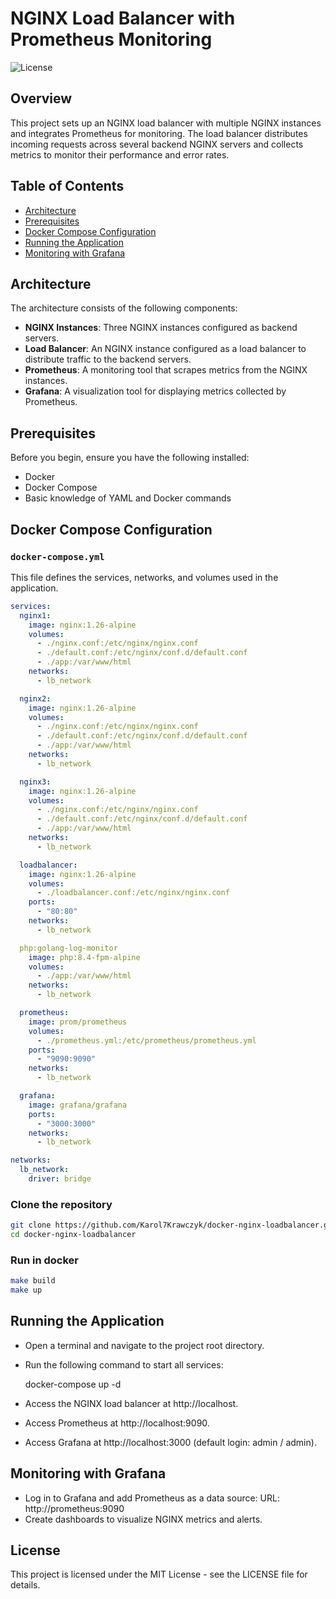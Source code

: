 # NGINX Load Balancer with Prometheus Monitoring

![License](https://img.shields.io/badge/license-MIT-blue.svg)

## Overview

This project sets up an NGINX load balancer with multiple NGINX instances and integrates Prometheus for monitoring. The load balancer distributes incoming requests across several backend NGINX servers and collects metrics to monitor their performance and error rates.

## Table of Contents

- [Architecture](#architecture)
- [Prerequisites](#prerequisites)
- [Docker Compose Configuration](#docker-compose-configuration)
- [Running the Application](#running-the-application)
- [Monitoring with Grafana](#monitoring-with-grafana)


## Architecture

The architecture consists of the following components:

- **NGINX Instances**: Three NGINX instances configured as backend servers.
- **Load Balancer**: An NGINX instance configured as a load balancer to distribute traffic to the backend servers.
- **Prometheus**: A monitoring tool that scrapes metrics from the NGINX instances.
- **Grafana**: A visualization tool for displaying metrics collected by Prometheus.

## Prerequisites

Before you begin, ensure you have the following installed:

- Docker
- Docker Compose
- Basic knowledge of YAML and Docker commands

## Docker Compose Configuration

### `docker-compose.yml`

This file defines the services, networks, and volumes used in the application.

```yaml
services:
  nginx1:
    image: nginx:1.26-alpine
    volumes:
      - ./nginx.conf:/etc/nginx/nginx.conf
      - ./default.conf:/etc/nginx/conf.d/default.conf
      - ./app:/var/www/html
    networks:
      - lb_network

  nginx2:
    image: nginx:1.26-alpine
    volumes:
      - ./nginx.conf:/etc/nginx/nginx.conf
      - ./default.conf:/etc/nginx/conf.d/default.conf
      - ./app:/var/www/html
    networks:
      - lb_network

  nginx3:
    image: nginx:1.26-alpine
    volumes:
      - ./nginx.conf:/etc/nginx/nginx.conf
      - ./default.conf:/etc/nginx/conf.d/default.conf
      - ./app:/var/www/html
    networks:
      - lb_network

  loadbalancer:
    image: nginx:1.26-alpine
    volumes:
      - ./loadbalancer.conf:/etc/nginx/nginx.conf
    ports:
      - "80:80"
    networks:
      - lb_network

  php:golang-log-monitor
    image: php:8.4-fpm-alpine
    volumes:
      - ./app:/var/www/html
    networks:
      - lb_network

  prometheus:
    image: prom/prometheus
    volumes:
      - ./prometheus.yml:/etc/prometheus/prometheus.yml
    ports:
      - "9090:9090"
    networks:
      - lb_network

  grafana:
    image: grafana/grafana
    ports:
      - "3000:3000"
    networks:
      - lb_network

networks:
  lb_network:
    driver: bridge
```

### Clone the repository
```bash
git clone https://github.com/Karol7Krawczyk/docker-nginx-loadbalancer.git
cd docker-nginx-loadbalancer
```

### Run in docker
```bash
make build
make up
```

## Running the Application
- Open a terminal and navigate to the project root directory.

- Run the following command to start all services:

  docker-compose up -d
- Access the NGINX load balancer at http://localhost.

- Access Prometheus at http://localhost:9090.

- Access Grafana at http://localhost:3000 (default login: admin / admin).


## Monitoring with Grafana
- Log in to Grafana and add Prometheus as a data source:
   URL: http://prometheus:9090
- Create dashboards to visualize NGINX metrics and alerts.


## License
This project is licensed under the MIT License - see the LICENSE file for details.
